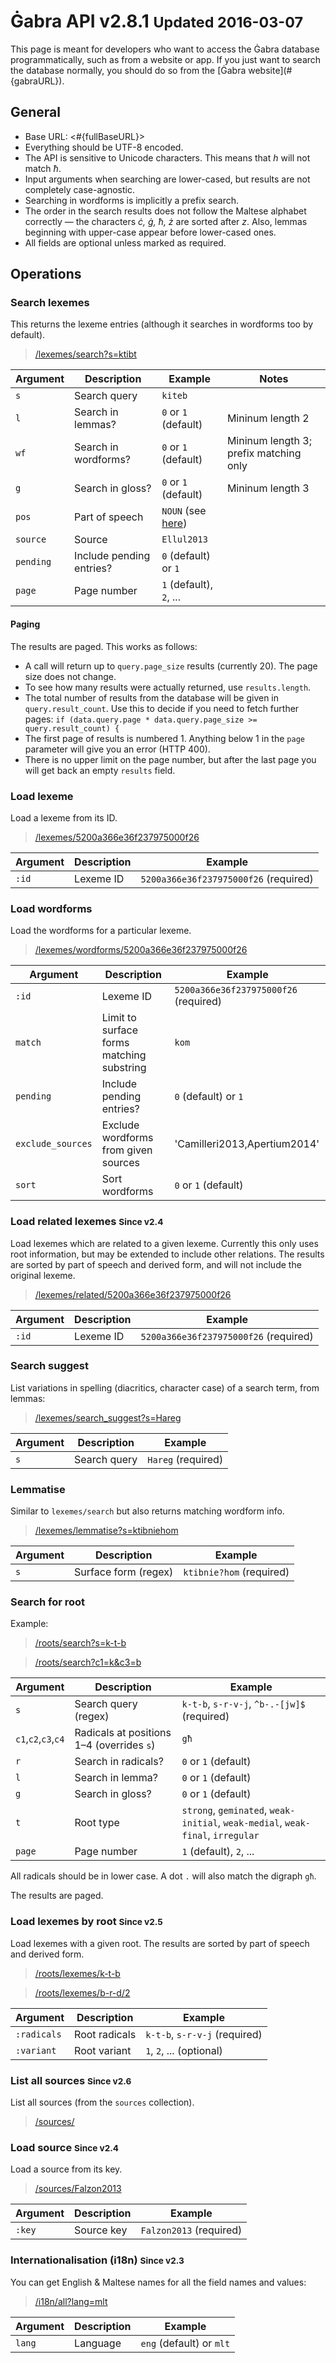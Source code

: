 <div class="page-header">
<h1>Ġabra API v2.8.1 <small>Updated 2016-03-07</small></h1>
</div>

<div class="well">
This page is meant for developers who want to access the Ġabra database programmatically, such as from a website or app.
If you just want to search the database normally, you should do so from the [Ġabra website](#{gabraURL}).
</div>

## General

- Base URL: <#{fullBaseURL}>
- Everything should be UTF-8 encoded.
- The API is sensitive to Unicode characters. This means that _h_ will not match _ħ_.
- Input arguments when searching are lower-cased, but results are not completely case-agnostic.
- Searching in wordforms is implicitly a prefix search.
- The order in the search results does not follow the Maltese alphabet correctly — the characters _ċ, ġ, ħ, ż_ are sorted after _z_.
  Also, lemmas beginning with upper-case appear before lower-cased ones.
- All fields are optional unless marked as required.

## Operations

### Search lexemes

This returns the lexeme entries (although it searches in wordforms too by default).

> [/lexemes/search?s=ktibt](#{baseURL}/lexemes/search?s=ktibt)

| Argument | Description                       | Example                                | Notes |
|----------|-----------------------------------|----------------------------------------|-------|
| `s`      | Search query                      | `kiteb`                                |       |
| `l`      | Search in lemmas?                 | `0` or `1` (default)                   | Mininum length 2 |
| `wf`     | Search in wordforms?              | `0` or `1` (default)                   | Mininum length 3; prefix matching only |
| `g`      | Search in gloss?                  | `0` or `1` (default)                   | Mininum length 3 |
| `pos`    | Part of speech                    | `NOUN` (see [here](#{baseURL}/schema)) |       |
| `source` | Source                            | `Ellul2013`                            |       |
| `pending`| Include pending entries?          | `0` (default) or `1`                   |       |
| `page`   | Page number                       | `1` (default), `2`, ...                | &nbsp; |

#### Paging

The results are paged. This works as follows:

- A call will return up to `query.page_size` results (currently 20). The page size does not change.
- To see how many results were actually returned, use `results.length`.
- The total number of results from the database will be given in `query.result_count`. Use this to decide if you need to fetch further pages: `if (data.query.page * data.query.page_size >= query.result_count) {`
- The first page of results is numbered 1. Anything below 1 in the `page` parameter will give you an error (HTTP 400).
- There is no upper limit on the page number, but after the last page you will get back an empty `results` field.

### Load lexeme

Load a lexeme from its ID.

> [/lexemes/5200a366e36f237975000f26](#{baseURL}/lexemes/5200a366e36f237975000f26)

| Argument | Description                           | Example                               |
|----------|---------------------------------------|---------------------------------------|
| `:id`    | Lexeme ID                             | `5200a366e36f237975000f26` (required) |

### Load wordforms

Load the wordforms for a particular lexeme.

> [/lexemes/wordforms/5200a366e36f237975000f26](#{baseURL}/lexemes/wordforms/5200a366e36f237975000f26)

| Argument | Description                           | Example                               |
|----------|---------------------------------------|---------------------------------------|
| `:id`    | Lexeme ID                             | `5200a366e36f237975000f26` (required) |
| `match`  | Limit to surface forms matching substring | `kom`                             |
| `pending`| Include pending entries?          | `0` (default) or `1`                   |       |
| `exclude_sources` | Exclude wordforms from given sources | 'Camilleri2013,Apertium2014'  |
| `sort` | Sort wordforms | `0` or `1` (default) |

### Load related lexemes <small>Since v2.4</small>

Load lexemes which are related to a given lexeme.
Currently this only uses root information, but may be extended to include other relations.
The results are sorted by part of speech and derived form, and will not include the original lexeme.

> [/lexemes/related/5200a366e36f237975000f26](#{baseURL}/lexemes/related/5200a366e36f237975000f26)

| Argument | Description                           | Example                               |
|----------|---------------------------------------|---------------------------------------|
| `:id`    | Lexeme ID                             | `5200a366e36f237975000f26` (required) |

### Search suggest

List variations in spelling (diacritics, character case) of a search term, from lemmas:

> [/lexemes/search_suggest?s=Hareg](#{baseURL}/lexemes/search_suggest?s=Hareg)

| Argument | Description          | Example            |
|----------|----------------------|--------------------|
| `s`      | Search query         | `Hareg` (required) |

### Lemmatise

Similar to `lexemes/search` but also returns matching wordform info.

> [/lexemes/lemmatise?s=ktibniehom](#{baseURL}/lexemes/lemmatise?s=ktibniehom)

| Argument   | Description           | Example                  |
|------------|-----------------------|--------------------------|
| `s`        | Surface form (regex)  | `ktibnie?hom` (required) |

### Search for root

Example:

> [/roots/search?s=k-t-b](#{baseURL}/roots/search?s=k-t-b)

> [/roots/search?c1=k&c3=b](#{baseURL}/roots/search?c1=k&c3=b)

| Argument            | Description                               | Example                                                                         |
|---------------------|-------------------------------------------|---------------------------------------------------------------------------------|
| `s`                 | Search query (regex)                      | `k-t-b`, `s-r-v-j`, `^b-.-[jw]$` (required)                                     |
| `c1`,`c2`,`c3`,`c4` | Radicals at positions 1–4 (overrides `s`) | `għ`                                                                          |
| `r`                 | Search in radicals?                       | `0` or `1` (default)                                                            |
| `l`                 | Search in lemma?                          | `0` or `1` (default)                                                            |
| `g`                 | Search in gloss?                          | `0` or `1` (default)                                                            |
| `t`                 | Root type                                 | `strong`, `geminated`, `weak-initial`, `weak-medial`, `weak-final`, `irregular` |
| `page`              | Page number                               | `1` (default), `2`, ...                                                         |

All radicals should be in lower case.
A dot `.` will also match the digraph `għ`.

The results are paged.

### Load lexemes by root <small>Since v2.5</small>

Load lexemes with a given root.
The results are sorted by part of speech and derived form.

> [/roots/lexemes/k-t-b](#{baseURL}/roots/lexemes/k-t-b)

> [/roots/lexemes/b-r-d/2](#{baseURL}/roots/lexemes/b-r-d/2)

| Argument    | Description      | Example                          |
|-------------|------------------|----------------------------------|
| `:radicals` | Root radicals    | `k-t-b`, `s-r-v-j` (required)    |
| `:variant`  | Root variant     | `1`, `2`, ... (optional)         |

### List all sources <small>Since v2.6</small>

List all sources (from the `sources` collection).

> [/sources/](#{baseURL}/sources/)

### Load source <small>Since v2.4</small>

Load a source from its key.

> [/sources/Falzon2013](#{baseURL}/sources/Falzon2013)

| Argument | Description                           | Example                 |
|----------|---------------------------------------|-------------------------|
| `:key`   | Source key                            | `Falzon2013` (required) |

### Internationalisation (i18n) <small>Since v2.3</small>

You can get English & Maltese names for all the field names and values:

> [/i18n/all?lang=mlt](#{baseURL}/i18n/all?lang=mlt)

| Argument   | Description           | Example                  |
|------------|-----------------------|--------------------------|
| `lang`     | Language              | `eng` (default) or `mlt` |
